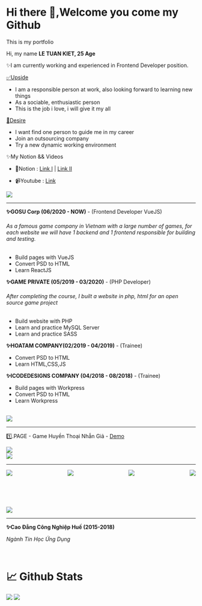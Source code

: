 <h1>Hi there 👋,Welcome you come my Github </h1>
<p>This is my portfolio</p>
</hr>
<p>Hi, my name <span> <b> LE TUAN KIET, 25 Age</b> </span></p>
<p>✨I am currently working and experienced in Frontend Developer position. </p>

<p><u>✅Upside</u></p> 
<ul>
 <li>
  I am a responsible person at work, also looking forward to learning new things
 </li>
 <li>
  As a sociable, enthusiastic person
 </li>
 <li>
  This is the job i love, i will give it my all
 </li>
</ul>
<p><u>🎯Desire </u></p> 
<ul>
 <li>
  I want find one person to guide me in my career
 </li>
 <li>
  Join an outsourcing company
 </li>
 <li>
  Try a new dynamic working environment 
 </li>
</ul>

<p>✨My Notion && Videos</p>
<ul>
 <li>
  <p>📔Notion : <a href="https://windy-editorial-f68.notion.site/Library-378166874e8a41da8aafc7ae022cd525" target="_blank">Link I</a> | <a href="https://windy-editorial-f68.notion.site/Library-2-1cd4d57f44154387866d122f4d1215e5" target="_blank">Link II</a></p>
 </li>
 <li>
  <p>📹Youtube : <a href="https://www.youtube.com/watch?v=pAeMntJ-Id4" target="_blank">Link</a></p>
 </li>
</ul>
<img src="https://i.ibb.co/ssn2TZK/experiences.jpg" >
<hr>
<p><b>✨GOSU Corp (06/2020 - NOW)</b> - (Frontend Developer VueJS)</p>
<h6>As a famous game company in Vietnam with a large number of games, for each website we will have 1 backend and 1 frontend responsible for building and testing. </h6>
<ul>
<li>Build pages with VueJS</li>
<li>Convert PSD to HTML</li>
 <li>Learn ReactJS</li>
</ul>
<p><b>✨GAME PRIVATE (05/2019 - 03/2020)</b> - (PHP Developer)</p>
<h6>After completing the course, I built a website in php, html for an open source game project </h6>
<ul>
 <li>Build website with PHP</li>
 <li>Learn and practice MySQL Server</li>
 <li>Learn and practice SASS</li>
</ul>
<p><b>✨HOATAM COMPANY(02/2019 - 04/2019)</b> - (Trainee)</p>
<ul>
<li>Convert PSD to HTML</li>
<li>Learn HTML,CSS,JS </li>
</ul>
<p><b>✨ICODEDESIGNS COMPANY (04/2018 - 08/2018)</b> - (Trainee)</p>
<ul>
<li>Build pages with Workpress</li>
<li>Convert PSD to HTML</li>
<li>Learn Workpress</li>
</ul>
<br>
<img src="https://i.ibb.co/fXhqN22/lastprojects.jpg" >
<hr>
<p>1️⃣.PAGE - Game Huyền Thoại Nhẫn Giả - <a href="https://huyenthoainhangia.vn/su-kien/lang-la-don-xuan">Demo</a></p>
<img src="https://i.ibb.co/LvfCHpQ/htng-share.jpg" >
<br>
<img src="https://i.ibb.co/G2chK4k/Free-PSD-15-Twitch.jpg" >
<hr>
<p style="display:flex;justify-content:space-between;font-family:'Fredoka'" >
<a href = "mailto: letuankiet51@gmail.com" target="_blank"> <img src="https://i.ibb.co/FKqtg4q/email.png"/ > </a>
<a href="https://www.facebook.com/CaHop51" target="_blank"> <img src="https://i.ibb.co/XFwHjCq/facebook.png" > </a>
<a target="_blank" href="https://www.topcv.vn/xem-cv/UVEDDwNQA1FRBwRWBABcDAQOBFYADAIGUVEFDA545c?fbclid=IwAR1KoT1qi_42mFnlQJnYHKWCXSqfY61a5Mftqq3lyILS1xA1Q0WvGZEFVbI"> <img src="https://i.ibb.co/qBDWwSk/favorites.png" > </a>
<a href="https://www.linkedin.com/in/le-kiet-738016b8/" target="_blank"> <img src="https://i.ibb.co/8mNTxYp/linkedin.png" > </a>
</p>
</br>
</br>
</br>
</br>
<img src="https://i.ibb.co/jJwGWGs/education.jpg" >
 <hr>
<p><b>✨Cao Đẳng Công Nghiệp Huế (2015-2018)</b></p>
<p><i>Ngành Tin Học Ứng Dụng</i><p>
<br>
<h1>📈 Github Stats</h1>
<img src="https://github-readme-stats.vercel.app/api?username=tuankiet212&theme=vue-dark&show_icons=true&count_private=true">
<img src="https://github-readme-stats.vercel.app/api/top-langs/?username=letuankiet212&theme=vue&layout=compact&langs_count=5">

